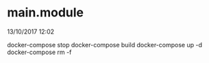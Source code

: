 # main.module
13/10/2017 12:02

docker-compose stop
docker-compose build
docker-compose up -d
docker-compose rm -f